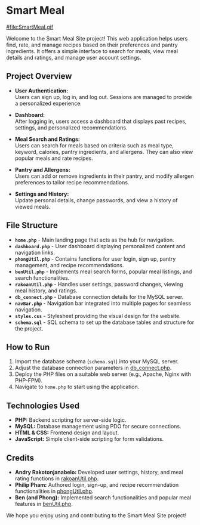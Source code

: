# Smart Meal
[#file:SmartMeal.gif](#file:SmartMeal.gif-context)

Welcome to the Smart Meal Site project! This web application helps users find, rate, and manage recipes based on their preferences and pantry ingredients. It offers a simple interface to search for meals, view meal details and ratings, and manage user account settings.

## Project Overview

- **User Authentication:**  
  Users can sign up, log in, and log out. Sessions are managed to provide a personalized experience.

- **Dashboard:**  
  After logging in, users access a dashboard that displays past recipes, settings, and personalized recommendations.

- **Meal Search and Ratings:**  
  Users can search for meals based on criteria such as meal type, keyword, calories, pantry ingredients, and allergens. They can also view popular meals and rate recipes.

- **Pantry and Allergens:**  
  Users can add or remove ingredients in their pantry, and modify allergen preferences to tailor recipe recommendations.

- **Settings and History:**  
  Update personal details, change passwords, and view a history of viewed meals.

## File Structure

- **`home.php`** - Main landing page that acts as the hub for navigation.  
- **`dashboard.php`** - User dashboard displaying personalized content and navigation links.  
- **`phongUtil.php`** - Contains functions for user login, sign up, pantry management, and recipe recommendations.  
- **`benUtil.php`** - Implements meal search forms, popular meal listings, and search functionalities.  
- **`rakoanUtil.php`** - Handles user settings, password changes, viewing meal history, and ratings.  
- **`db_connect.php`** - Database connection details for the MySQL server.  
- **`navBar.php`** - Navigation bar integrated into multiple pages for seamless navigation.  
- **`styles.css`** - Stylesheet providing the visual design for the website.  
- **`schema.sql`** - SQL schema to set up the database tables and structure for the project.

## How to Run

1. Import the database schema (`schema.sql`) into your MySQL server.
2. Adjust the database connection parameters in [db_connect.php](db_connect.php).
3. Deploy the PHP files on a suitable web server (e.g., Apache, Nginx with PHP-FPM).
4. Navigate to `home.php` to start using the application.

## Technologies Used

- **PHP:** Backend scripting for server-side logic.
- **MySQL:** Database management using PDO for secure connections.
- **HTML & CSS:** Frontend design and layout.
- **JavaScript:** Simple client-side scripting for form validations.

## Credits
- **Andry Rakotonjanabelo:** Developed user settings, history, and meal rating functions in [rakoanUtil.php](rakoanUtil.php).
- **Philip Pham:** Authored login, sign-up, and recipe recommendation functionalities in [phongUtil.php](phongUtil.php).  
- **Ben (and Phong):** Implemented search functionalities and popular meal features in [benUtil.php](benUtil.php).  


We hope you enjoy using and contributing to the Smart Meal Site project!
